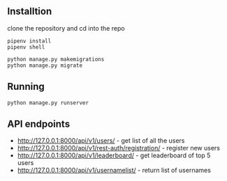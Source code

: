 ## Installtion

clone the repository and cd into the repo

```shell
pipenv install
pipenv shell

python manage.py makemigrations
python manage.py migrate
```

## Running

```
python manage.py runserver
```

## API endpoints

- http://127.0.0.1:8000/api/v1/users/ - get list of all the users
- http://127.0.0.1:8000/api/v1/rest-auth/registration/ - register new users
- http://127.0.0.1:8000/api/v1/leaderboard/ - get leaderboard of top 5 users
- http://127.0.0.1:8000/api/v1/usernamelist/ - return list of usernames
